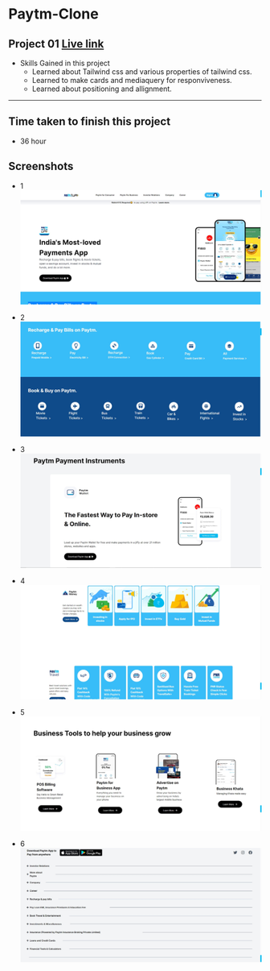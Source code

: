 # Paytm-Clone



## Project 01  [Live link](https://paytmclonewebapp.netlify.app/)
- Skills Gained in this project
    - Learned about Tailwind css and various properties of tailwind css.
    - Learned to make cards and mediaquery for responviveness.
    - Learned about positioning and allignment.
---

## Time taken to finish this project

- 36 hour

## Screenshots

- 1 ![](https://github.com/ujjwalsolankii/Paytm-Clone/blob/main/screenshots/Screenshot%202023-02-10%20174835.jpg?raw=true)

- 2 ![](https://github.com/ujjwalsolankii/Paytm-Clone/blob/main/screenshots/Screenshot%202023-02-10%20174917.jpg?raw=true)

- 3 ![](https://github.com/ujjwalsolankii/Paytm-Clone/blob/main/screenshots/Screenshot%202023-02-10%20175114.jpg?raw=true)

- 4 ![](https://github.com/ujjwalsolankii/Paytm-Clone/blob/main/screenshots/Screenshot%202023-02-10%20175219.jpg?raw=true)

- 5 ![](https://github.com/ujjwalsolankii/Paytm-Clone/blob/main/screenshots/Screenshot%202023-02-10%20175251.jpg?raw=true)

- 6 ![](https://github.com/ujjwalsolankii/Paytm-Clone/blob/main/screenshots/Screenshot%202023-02-10%20175150.jpg?raw=true)


